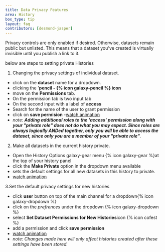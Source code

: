 ```yaml
---
title: Data Privacy Features 
area: History
box_type: tip
layout: faq
contributors: [desmond-jasper]
---
```


Privacy controls are only enabled if desired. Otherwise, datasets remain public but unlisted. 
This means that a dataset you've created is virtually invisible until you publish a link to it. 

below are steps to setting private Histories

1. Changing the privacy settings of individual dataset.
-  click on the **dataset** name for a dropdown.
-  clicking the '**pencil - {% icon galaxy-pencil %} icon**
- move on the **Permissions** tab.
- On the permission tab is two input tab
- On the second input with a label of **access** 
-  Search for the name of the user to grant permission
-  click on **save permision** 
-[watch animation](https://galaxyproject.org/learn/privacy-features/set-perm.gif)
- *note: **Adding additional roles to the 'access' permission along with your "private role" does not do what you may expect. 
Since roles are always logically ANDed together, only you will be able to access the dataset, since only you are a member of your "private role"**.*

2. Make all datasets in the current history private.
- Open the History Options galaxy-gear menu {% icon galaxy-gear %}at the top of your history panel
- click the **Make Private** option in the dropdown menu available 
- sets the default settings for all new datasets in this history to private.
- [watch animation](https://galaxyproject.org/learn/privacy-features/this-hist-priv-perm.gif)

3.Set the default privacy settings for new histories
-  click **user** button on top of the main channel for a dropdown{% icon galaxy-dropdown %} 
-  click on the *prefrences* under the dropdown {% icon galaxy-dropdown %}
-  select **Set Dataset Permissions for New Histories**icon {% icon cofest %}
- add a permission and click **save permission** 
- [watch animation](https://galaxyproject.org/learn/privacy-features/new-hist-perm.gif)
- *note: Changes made here will only affect histories created after these settings have been stored.*
